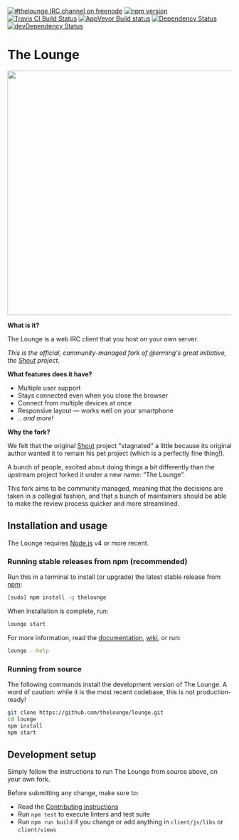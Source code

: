 [![#thelounge IRC channel on freenode](https://img.shields.io/badge/irc%20channel-%23thelounge%20on%20freenode-blue.svg)](https://avatar.playat.ch:1000/)
[![npm version](https://img.shields.io/npm/v/thelounge.svg)](https://www.npmjs.org/package/thelounge)
[![Travis CI Build Status](https://travis-ci.org/thelounge/lounge.svg?branch=master)](https://travis-ci.org/thelounge/lounge)
[![AppVeyor Build status](https://ci.appveyor.com/api/projects/status/deymtp0lldq78s8t/branch/master?svg=true)](https://ci.appveyor.com/project/astorije/lounge/branch/master)
[![Dependency Status](https://david-dm.org/thelounge/lounge.svg)](https://david-dm.org/thelounge/lounge)
[![devDependency Status](https://david-dm.org/thelounge/lounge/dev-status.svg)](https://david-dm.org/thelounge/lounge?type=dev)

# The Lounge
<p align="center">
	<img src="https://cloud.githubusercontent.com/assets/5481612/19623041/9bbaec40-9888-11e6-9961-8f3e0493ba30.png" width="550" />
</p>

__What is it?__

The Lounge is a web IRC client that you host on your own server.

*This is the official, community-managed fork of @erming's great initiative, the [Shout](https://github.com/erming/shout) project.*

__What features does it have?__

- Multiple user support
- Stays connected even when you close the browser
- Connect from multiple devices at once
- Responsive layout — works well on your smartphone
- _.. and more!_

__Why the fork?__

We felt that the original [Shout](https://github.com/erming/shout) project
"stagnated" a little because its original author wanted it to remain his pet
project (which is a perfectly fine thing!).

A bunch of people, excited about doing things a bit differently than the upstream
project forked it under a new name: “The Lounge”.

This fork aims to be community managed, meaning that the decisions are taken
in a collegial fashion, and that a bunch of maintainers should be able to make
the review process quicker and more streamlined.

## Installation and usage

The Lounge requires [Node.js](https://nodejs.org/) v4 or more recent.

### Running stable releases from npm (recommended)

Run this in a terminal to install (or upgrade) the latest stable release from
[npm](https://www.npmjs.com/):

```sh
[sudo] npm install -g thelounge
```

When installation is complete, run:

```sh
lounge start
```

For more information, read the [documentation](https://thelounge.github.io/docs/), [wiki](https://github.com/thelounge/lounge/wiki), or run:

```sh
lounge --help
```

### Running from source

The following commands install the development version of The Lounge. A word of
caution: while it is the most recent codebase, this is not production-ready!

```sh
git clone https://github.com/thelounge/lounge.git
cd lounge
npm install
npm start
```

## Development setup

Simply follow the instructions to run The Lounge from source above, on your own
fork.

Before submitting any change, make sure to:

- Read the [Contributing instructions](https://github.com/thelounge/lounge/blob/master/CONTRIBUTING.md#contributing)
- Run `npm test` to execute linters and test suite
- Run `npm run build` if you change or add anything in `client/js/libs` or `client/views`
